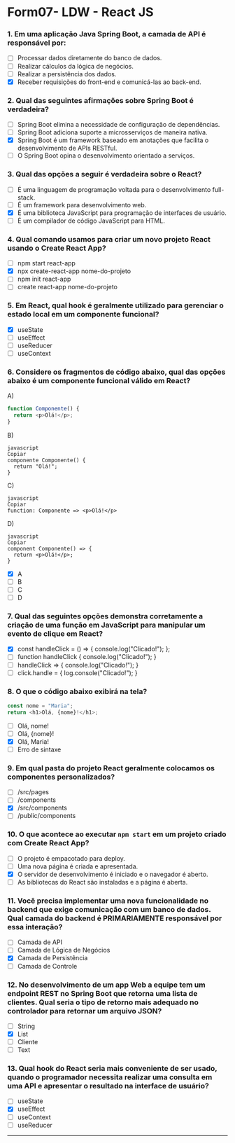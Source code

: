 # Form07- LDW - React JS

### 1. Em uma aplicação Java Spring Boot, a camada de API é responsável por:

- [ ] Processar dados diretamente do banco de dados.
- [ ] Realizar cálculos da lógica de negócios.
- [ ] Realizar a persistência dos dados.
- [x] Receber requisições do front-end e comunicá-las ao back-end.

### 2. Qual das seguintes afirmações sobre Spring Boot é verdadeira?

- [ ] Spring Boot elimina a necessidade de configuração de dependências.
- [ ] Spring Boot adiciona suporte a microsserviços de maneira nativa.
- [x] Spring Boot é um framework baseado em anotações que facilita o desenvolvimento de APIs RESTful.
- [ ] O Spring Boot opina o desenvolvimento orientado a serviços.

### 3. Qual das opções a seguir é verdadeira sobre o React?

- [ ] É uma linguagem de programação voltada para o desenvolvimento full-stack.
- [ ] É um framework para desenvolvimento web.
- [x] É uma biblioteca JavaScript para programação de interfaces de usuário.
- [ ] É um compilador de código JavaScript para HTML.

### 4. Qual comando usamos para criar um novo projeto React usando o Create React App?

- [ ] npm start react-app
- [x] npx create-react-app nome-do-projeto
- [ ] npm init react-app
- [ ] create react-app nome-do-projeto

### 5. Em React, qual hook é geralmente utilizado para gerenciar o estado local em um componente funcional?

- [x] useState
- [ ] useEffect
- [ ] useReducer
- [ ] useContext

### 6. Considere os fragmentos de código abaixo, qual das opções abaixo é um componente funcional válido em React?

A) 
```javascript
function Componente() {
  return <p>Olá!</p>;
}
```

B)
```
javascript
Copiar
componente Componente() {
  return "Olá!";
}
```
C)
```
javascript
Copiar
function: Componente => <p>Olá!</p>
```
D)
```
javascript
Copiar
component Componente() => {
  return <p>Olá!</p>;
}
```
- [x] A
- [ ] B
- [ ] C
- [ ] D

### 7. Qual das seguintes opções demonstra corretamente a criação de uma função em JavaScript para manipular um evento de clique em React?

- [x] const handleClick = () => { console.log("Clicado!"); };
- [ ] function handleClick { console.log("Clicado!"); }
- [ ] handleClick => { console.log("Clicado!"); }
- [ ] click.handle = { log.console("Clicado!"); }

### 8. O que o código abaixo exibirá na tela?

```javascript
const nome = "Maria";
return <h1>Olá, {nome}!</h1>;
```

 - [ ] Olá, nome!
 - [ ] Olá, {nome}!
 - [x] Olá, Maria!
 - [ ] Erro de sintaxe

 ### 9. Em qual pasta do projeto React geralmente colocamos os componentes personalizados?

- [ ] /src/pages
- [ ] /components
- [x] /src/components
- [ ] /public/components

### 10. O que acontece ao executar `npm start` em um projeto criado com Create React App?

- [ ] O projeto é empacotado para deploy.
- [ ] Uma nova página é criada e apresentada.
- [x] O servidor de desenvolvimento é iniciado e o navegador é aberto.
- [ ] As bibliotecas do React são instaladas e a página é aberta.

### 11. Você precisa implementar uma nova funcionalidade no backend que exige comunicação com um banco de dados. Qual camada do backend é PRIMARIAMENTE responsável por essa interação?

- [ ] Camada de API
- [ ] Camada de Lógica de Negócios
- [x] Camada de Persistência
- [ ] Camada de Controle

### 12. No desenvolvimento de um app Web a equipe tem um endpoint REST no Spring Boot que retorna uma lista de clientes. Qual seria o tipo de retorno mais adequado no controlador para retornar um arquivo JSON?

- [ ] String
- [x] List<Cliente>
- [ ] Cliente
- [ ] Text

### 13. Qual hook do React seria mais conveniente de ser usado, quando o programador necessita realizar uma consulta em uma API e apresentar o resultado na interface de usuário?

- [ ] useState
- [x] useEffect
- [ ] useContext
- [ ] useReducer

---

 